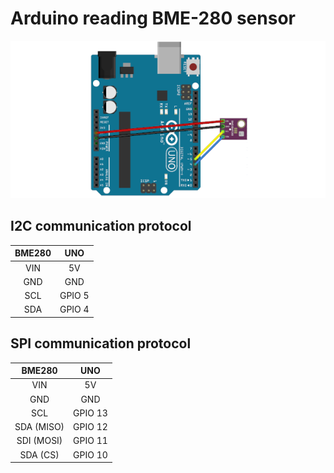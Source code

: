 # Arduino reading BME-280 sensor

![Home](.image/arduino_bme280.png)

## I2C communication protocol

BME280 | UNO |
:---: | :---: |
VIN | 5V |
GND | GND |
SCL | GPIO 5 |
SDA | GPIO 4 |

## SPI communication protocol

BME280 | UNO |
:---: | :---: |
VIN | 5V |
GND | GND |
SCL | GPIO 13 |
SDA (MISO) | GPIO 12 |
SDI (MOSI) | GPIO 11 |
SDA (CS) | GPIO 10 |